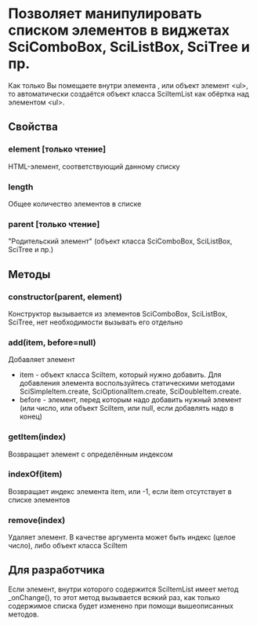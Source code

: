 # Позволяет манипулировать списком элементов в виджетах SciComboBox, SciListBox, SciTree и пр.

Как только Вы помещаете внутри элемента <sci-combo-box>, <sci-list-box> или <sci-tree> объект элемент &lt;ul&gt;,
то автоматически создаётся объект класса SciItemList как обёртка над элементом &lt;ul&gt;.

## Свойства

### element [только чтение]

HTML-элемент, соответствующий данному списку

### length

Общее количество элементов в списке

### parent [только чтение]

"Родительский элемент" (объект класса SciComboBox, SciListBox, SciTree и пр.)

## Методы

### constructor(parent, element)

Конструктор вызывается из элементов SciComboBox, SciListBox, SciTree, нет необходимости вызывать его отдельно

### add(item, before=null)

Добавляет элемент

* item - объект класса SciItem, который нужно добавить. Для добавления элемента воспользуйтесь статическими методами
SciSimpleItem.create, SciOptionalItem.create, SciDoubleItem.create.
* before - элемент, перед которым надо добавить нужный элемент (или число, или объект SciItem, или null, если
добавлять надо в конец)
  
### getItem(index)

Возвращает элемент с определённым индексом

### indexOf(item)

Возвращает индекс элемента item, или -1, если item отсутствует в списке элементов

### remove(index)

Удаляет элемент. В качестве аргумента может быть индекс (целое число), либо объект класса SciItem

## Для разработчика

Если элемент, внутри которого содержится SciItemList имеет метод _onChange(), то этот метод вызывается всякий
раз, как только  содержимое списка будет изменено при помощи вышеописанных методов.